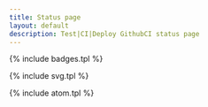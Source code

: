```yaml
---
title: Status page
layout: default
description: Test|CI|Deploy GithubCI status page
---
```


{% include badges.tpl %}

{% include svg.tpl %}

{% include atom.tpl %}
